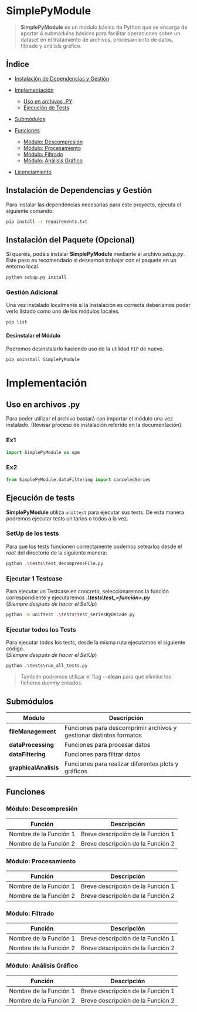 # SimplePyModule
> **SimplePyModule** es un módulo básico de Python que se encarga de aportar 4 submódulos básicos para facilitar operaciones sobre un dataset en el tratamiento de archivos, procesamiento de datos, filtrado y análisis gráfico.

## Índice
- [Instalación de Dependencias y Gestión](#instalación-de-dependencias-y-gestión)

- [Implementación](#implementación)
	- [Uso en archivos .PY](#uso-en-archivos-.py)
	- [Ejecución de Tests](#ejecución-de-tests)

- [Submódulos](#submódulos)
- [Funciones](#funciones)
  - [Módulo: Descompresión](#módulo-descompresión)
  - [Módulo: Procesamiento](#módulo-procesamiento)
  - [Módulo: Filtrado](#módulo-filtrado)
  - [Módulo: Análisis Gráfico](#módulo-análisis-gráfico)

- [Licenciamiento](#licenciamiento)

## Instalación de Dependencias y Gestión

Para instalar las dependencias necesarias para este proyecto, ejecuta el siguiente comando:

```bash
pip install -r requirements.txt
```

## Instalación del Paquete (Opcional)

Si queréis, podéis instalar **SimplePyModule** mediante el archivo *setup.py*. Este paso es recomendado si deseamos trabajar con el paquete en un entorno local.

```bash
python setup.py install
```

### Gestión Adicional

Una vez instalado localmente si la instalación es correcta deberíamos poder verlo listado como uno de los módulos locales.

```bash
pip list
```

#### Desinstalar el Módulo

Podremos desinstalarlo haciendo uso de la utilidad `PIP` de nuevo.

```bash
pip uninstall SimplePyModule
```

# Implementación

## Uso en archivos .py

Para poder utilizar el archivo bastará con importar el módulo una vez instalado.
(Revisar proceso de instalación referido en la documentación).

### Ex1
```python
import SimplePyModule as spm
```

### Ex2
```python
from SimplePyModule.dataFiltering import canceledSeries
```

## Ejecución de tests

**SimplePyModule** utiliza `unittest` para ejecutar sus tests. De esta manera podremos ejecutar tests unitarios o todos a la vez.

### SetUp de los tests

Para que los tests funcionen correctamente podemos setearlos desde el *root* del directorio de la siguiente manera:

```bash
python .\tests\test_decompressFile.py
```

### Ejecutar 1 Testcase

Para ejecutar un Testcase en concreto, seleccionaremos la función correspondiente y ejecutaremos ***.\tests\test_<función>.py***<br>
(*Siempre después de hacer el SetUp*)
```sh
python -m unittest .\tests\test_seriesByDecade.py
```

### Ejecutar todos los Tests

Para ejecutar todos los tests, desde la misma ruta ejecutamos el siguiente código.<br>
(*Siempre después de hacer el SetUp*)

```
python .\tests\run_all_tests.py
```

>También podremos utilizar el flag **--clean** para que elimine los ficheros *dummy* creados.

## Submódulos

| Módulo            | Descripción                                    |
| ----------------- | ---------------------------------------------- |
| **fileManagement**     | Funciones para descomprimir archivos y gestionar distintos formatos           |
| **dataProcessing**     | Funciones para procesar datos                  |
| **dataFiltering**          | Funciones para filtrar datos                   |
| **graphicalAnalisis**  | Funciones para realizar diferentes plots y gráficos                |

## Funciones

### Módulo: Descompresión

| Función                | Descripción                                      |
| ---------------------- | ------------------------------------------------ |
| Nombre de la Función 1 | Breve descripción de la Función 1                |
| Nombre de la Función 2 | Breve descripción de la Función 2                |

### Módulo: Procesamiento

| Función                | Descripción                                      |
| ---------------------- | ------------------------------------------------ |
| Nombre de la Función 1 | Breve descripción de la Función 1                |
| Nombre de la Función 2 | Breve descripción de la Función 2                |

### Módulo: Filtrado

| Función                | Descripción                                      |
| ---------------------- | ------------------------------------------------ |
| Nombre de la Función 1 | Breve descripción de la Función 1                |
| Nombre de la Función 2 | Breve descripción de la Función 2                |

### Módulo: Análisis Gráfico

| Función                | Descripción                                      |
| ---------------------- | ------------------------------------------------ |
| Nombre de la Función 1 | Breve descripción de la Función 1                |
| Nombre de la Función 2 | Breve descripción de la Función 2                |

